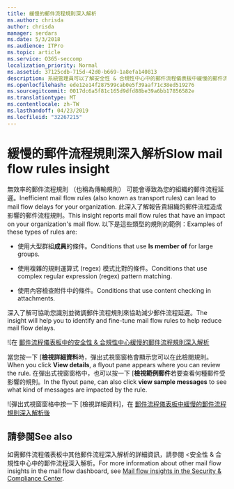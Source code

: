 ```yaml
---
title: 緩慢的郵件流程規則深入解析
ms.author: chrisda
author: chrisda
manager: serdars
ms.date: 5/3/2018
ms.audience: ITPro
ms.topic: article
ms.service: O365-seccomp
localization_priority: Normal
ms.assetid: 37125cdb-715d-42d0-b669-1a8efa140813
description: 系統管理員可以了解安全性 & 合規性中心中的郵件流程儀表板中緩慢的郵件流程規則深入解析。
ms.openlocfilehash: ede12e14f287599cab0e5f39aaf71c38ed519276
ms.sourcegitcommit: 0017dc6a5f81c165d9dfd88be39a6bb17856582e
ms.translationtype: MT
ms.contentlocale: zh-TW
ms.lasthandoff: 04/23/2019
ms.locfileid: "32267215"
---
```

# <a name="slow-mail-flow-rules-insight"></a><span data-ttu-id="474f3-103">緩慢的郵件流程規則深入解析</span><span class="sxs-lookup"><span data-stu-id="474f3-103">Slow mail flow rules insight</span></span>

<span data-ttu-id="474f3-104">無效率的郵件流程規則 （也稱為傳輸規則） 可能會導致為您的組織的郵件流程延遲。</span><span class="sxs-lookup"><span data-stu-id="474f3-104">Inefficient mail flow rules (also known as transport rules) can lead to mail flow delays for your organization.</span></span> <span data-ttu-id="474f3-105">此深入了解報告貴組織的郵件流程造成影響的郵件流程規則。</span><span class="sxs-lookup"><span data-stu-id="474f3-105">This insight reports mail flow rules that have an impact on your organization's mail flow.</span></span> <span data-ttu-id="474f3-106">以下是這些類型的規則的範例：</span><span class="sxs-lookup"><span data-stu-id="474f3-106">Examples of these types of rules are:</span></span>

- <span data-ttu-id="474f3-107">使用大型群組**成員**的條件。</span><span class="sxs-lookup"><span data-stu-id="474f3-107">Conditions that use **Is member of** for large groups.</span></span>

- <span data-ttu-id="474f3-108">使用複雜的規則運算式 (regex) 模式比對的條件。</span><span class="sxs-lookup"><span data-stu-id="474f3-108">Conditions that use complex regular expression (regex) pattern matching.</span></span>

- <span data-ttu-id="474f3-109">使用內容檢查附件中的條件。</span><span class="sxs-lookup"><span data-stu-id="474f3-109">Conditions that use content checking in attachments.</span></span>

<span data-ttu-id="474f3-110">深入了解可協助您識別並微調郵件流程規則來協助減少郵件流程延遲。</span><span class="sxs-lookup"><span data-stu-id="474f3-110">The insight will help you to identify and fine-tune mail flow rules to help reduce mail flow delays.</span></span>

![在 [郵件流程儀表板中的安全性 & 合規性中心緩慢的郵件流程規則深入解析](media/1dd90faa-f065-4b10-8b47-d35dc127fc26.png)

<span data-ttu-id="474f3-112">當您按一下 [**檢視詳細資料**時，彈出式視窗窗格會顯示您可以在此檢閱規則。</span><span class="sxs-lookup"><span data-stu-id="474f3-112">When you click **View details**, a flyout pane appears where you can review the rule.</span></span> <span data-ttu-id="474f3-113">在彈出式視窗窗格中，也可以按一下 [**檢視範例郵件**若要查看何種郵件受影響的規則。</span><span class="sxs-lookup"><span data-stu-id="474f3-113">In the flyout pane, can also click **view sample messages** to see what kind of messages are impacted by the rule.</span></span>

![彈出式視窗窗格中按一下 [檢視詳細資料]，在 [郵件流程儀表板中緩慢的郵件流程規則深入解析後](media/2cbd43b7-1f21-4338-a70c-7b50de5c69cd.png)

## <a name="see-also"></a><span data-ttu-id="474f3-115">請參閱</span><span class="sxs-lookup"><span data-stu-id="474f3-115">See also</span></span>

<span data-ttu-id="474f3-116">如需郵件流程儀表板中其他郵件流程深入解析的詳細資訊，請參閱 <<c0>安全性 &amp; 合規性中心中的郵件流程深入解析。</span><span class="sxs-lookup"><span data-stu-id="474f3-116">For more information about other mail flow insights in the mail flow dashboard, see [Mail flow insights in the Security & Compliance Center](mail-flow-insights.md).</span></span>
